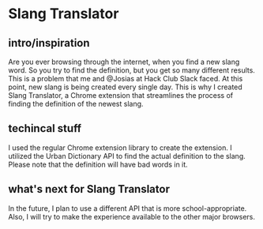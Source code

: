 # Slang Translator
## intro/inspiration
Are you ever browsing through the internet, when you find a new slang word. So you try to find the definition, but you get so many different results. This is a problem that me and @Josias at Hack
Club Slack faced. At this point, new slang is being created every single day. This is why I created
Slang Translator, a Chrome extension that streamlines the process of finding the definition of the
newest slang. 

## techincal stuff
I used the regular Chrome extension library to create the extension. I utilized the Urban Dictionary
API to find the actual definition to the slang. Please note that the definition will have bad 
words in it. 

## what's next for Slang Translator
In the future, I plan to use a different API that is more school-appropriate. Also, I will try to 
make the experience available to the other major browsers. 